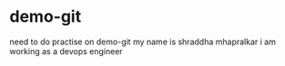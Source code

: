 # demo-git
need to do practise on demo-git
my name is shraddha mhapralkar 
i am working as a devops engineer
